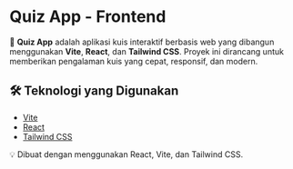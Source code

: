# Quiz App - Frontend

🚀 **Quiz App** adalah aplikasi kuis interaktif berbasis web yang dibangun menggunakan **Vite**, **React**, dan **Tailwind CSS**. Proyek ini dirancang untuk memberikan pengalaman kuis yang cepat, responsif, dan modern.

## 🛠 Teknologi yang Digunakan
- [Vite](https://vitejs.dev/) 
- [React](https://react.dev/) 
- [Tailwind CSS](https://tailwindcss.com/) 


💡 Dibuat dengan menggunakan React, Vite, dan Tailwind CSS.

